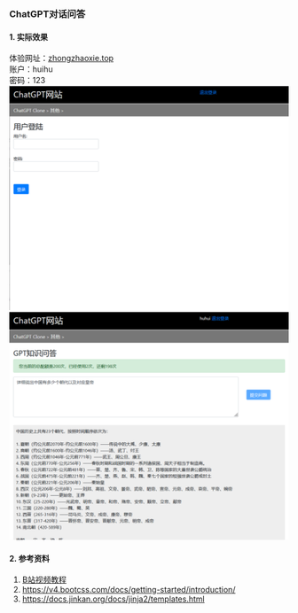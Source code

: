 ### ChatGPT对话问答
#### 1. 实际效果
体验网址：[zhongzhaoxie.top](zhongzhaoxie.top)     
账户：huihu        
密码：123         
![](./imgs/1.png)
![](./imgs/2.png)

#### 2. 参考资料
1. [B站视频教程](https://www.bilibili.com/video/BV1SL411m7ig/?vd_source=12e69465beb2a85d55cc72ffbbda1f23#reply161834820144)         
2. https://v4.bootcss.com/docs/getting-started/introduction/            
3. https://docs.jinkan.org/docs/jinja2/templates.html          
